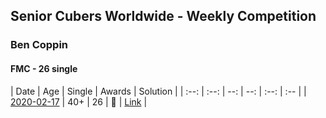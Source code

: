## Senior Cubers Worldwide - Weekly Competition
### Ben Coppin

#### FMC - 26 single

| Date | Age | Single | Awards | Solution |
| :--: | :--: | --: | --: | :--: | :-- |
| [2020-02-17](../fmc/2020-02-17.md) | 40+ | 26 | 🥈 | [Link](https://www.facebook.com/groups/1604105099735401/permalink/2138923996253506/) |

